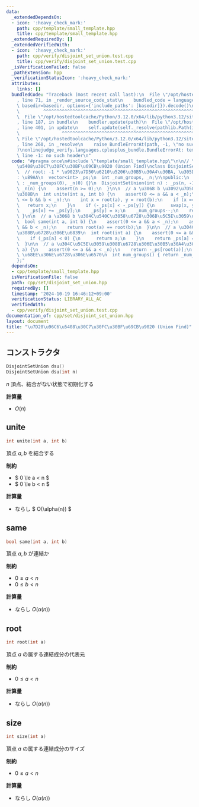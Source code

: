 ```yaml
---
data:
  _extendedDependsOn:
  - icon: ':heavy_check_mark:'
    path: cpp/template/small_template.hpp
    title: cpp/template/small_template.hpp
  _extendedRequiredBy: []
  _extendedVerifiedWith:
  - icon: ':heavy_check_mark:'
    path: cpp/verify/disjoint_set_union.test.cpp
    title: cpp/verify/disjoint_set_union.test.cpp
  _isVerificationFailed: false
  _pathExtension: hpp
  _verificationStatusIcon: ':heavy_check_mark:'
  attributes:
    links: []
  bundledCode: "Traceback (most recent call last):\n  File \"/opt/hostedtoolcache/Python/3.12.0/x64/lib/python3.12/site-packages/onlinejudge_verify/documentation/build.py\"\
    , line 71, in _render_source_code_stat\n    bundled_code = language.bundle(stat.path,\
    \ basedir=basedir, options={'include_paths': [basedir]}).decode()\n          \
    \         ^^^^^^^^^^^^^^^^^^^^^^^^^^^^^^^^^^^^^^^^^^^^^^^^^^^^^^^^^^^^^^^^^^^^^^^^^^^^^^^^^\n\
    \  File \"/opt/hostedtoolcache/Python/3.12.0/x64/lib/python3.12/site-packages/onlinejudge_verify/languages/cplusplus.py\"\
    , line 187, in bundle\n    bundler.update(path)\n  File \"/opt/hostedtoolcache/Python/3.12.0/x64/lib/python3.12/site-packages/onlinejudge_verify/languages/cplusplus_bundle.py\"\
    , line 401, in update\n    self.update(self._resolve(pathlib.Path(included), included_from=path))\n\
    \                ^^^^^^^^^^^^^^^^^^^^^^^^^^^^^^^^^^^^^^^^^^^^^^^^^^^^^^^^^\n \
    \ File \"/opt/hostedtoolcache/Python/3.12.0/x64/lib/python3.12/site-packages/onlinejudge_verify/languages/cplusplus_bundle.py\"\
    , line 260, in _resolve\n    raise BundleErrorAt(path, -1, \"no such header\"\
    )\nonlinejudge_verify.languages.cplusplus_bundle.BundleErrorAt: template/small_template.hpp:\
    \ line -1: no such header\n"
  code: "#pragma once\n#include \"template/small_template.hpp\"\n\n// \u7D20\u96C6\
    \u5408\u30C7\u30FC\u30BF\u69CB\u9020 (Union Find)\nclass DisjointSetUnion {\n\
    \  // root: -1 * \u9023\u7D50\u6210\u5206\u30B5\u30A4\u30BA, \u305D\u306E\u4ED6\
    : \u89AA\n  vector<int> _ps;\n  int _num_groups, _n;\n\npublic:\n  DisjointSetUnion()\
    \ : _num_groups(0), _n(0) {}\n  DisjointSetUnion(int n) : _ps(n, -1), _num_groups(n),\
    \ _n(n) {\n    assert(n >= 0);\n  }\n\n  // a \u3068 b \u3092\u7D50\u5408\u3059\
    \u308B\n  int unite(int a, int b) {\n    assert(0 <= a && a < _n);\n    assert(0\
    \ <= b && b < _n);\n    int x = root(a), y = root(b);\n    if (x == y) {\n   \
    \   return x;\n    }\n    if (-_ps[x] < -_ps[y]) {\n      swap(x, y);\n    }\n\
    \    _ps[x] += _ps[y];\n    _ps[y] = x;\n    _num_groups--;\n    return x;\n \
    \ }\n\n  // a \u3068 b \u304C\u540C\u3058\u6728\u306B\u5C5E\u3059\u308B\u304B\n\
    \  bool same(int a, int b) {\n    assert(0 <= a && a < _n);\n    assert(0 <= b\
    \ && b < _n);\n    return root(a) == root(b);\n  }\n\n  // a \u304C\u5C5E\u3059\
    \u308B\u6728\u306E\u6839\n  int root(int a) {\n    assert(0 <= a && a < _n);\n\
    \    if (_ps[a] < 0) {\n      return a;\n    }\n    return _ps[a] = root(_ps[a]);\n\
    \  }\n\n  // a \u304C\u5C5E\u3059\u308B\u6728\u306E\u30B5\u30A4\u30BA\n  int size(int\
    \ a) {\n    assert(0 <= a && a < _n);\n    return -_ps[root(a)];\n  }\n\n  //\
    \ \u68EE\u306E\u6728\u306E\u6570\n  int num_groups() { return _num_groups; }\n\
    };"
  dependsOn:
  - cpp/template/small_template.hpp
  isVerificationFile: false
  path: cpp/set/disjoint_set_union.hpp
  requiredBy: []
  timestamp: '2024-10-19 16:46:12+09:00'
  verificationStatus: LIBRARY_ALL_AC
  verifiedWith:
  - cpp/verify/disjoint_set_union.test.cpp
documentation_of: cpp/set/disjoint_set_union.hpp
layout: document
title: "\u7D20\u96C6\u5408\u30C7\u30FC\u30BF\u69CB\u9020 (Union Find)"
---
```

<link rel="stylesheet" type="text/css" href="../../css/common.css">

## コンストラクタ

```cpp
DisjointSetUnion dsu()
DisjointSetUnion dsu(int n)
```

$n$ 頂点、結合がない状態で初期化する

**計算量**

- $O(n)$


## unite

```cpp
int unite(int a, int b)
```

頂点 $a, b$ を結合する

**制約**

- $ 0 \le a < n $
- $ 0 \le b < n $

**計算量**

- ならし $ O(\alpha(n)) $


## same

```cpp
bool same(int a, int b)
```

頂点 $a, b$ が連結か

**制約**

- $0 \leq a < n$
- $0 \leq b < n$

**計算量**

- ならし $O(\alpha(n))$

## root

```cpp
int root(int a)
```

頂点 $a$ の属する連結成分の代表元

**制約**

- $0 \leq a < n$

**計算量**

- ならし $O(\alpha(n))$

## size

```cpp
int size(int a)
```

頂点 $a$ の属する連結成分のサイズ

**制約**

- $0 \leq a < n$

**計算量**

- ならし $O(\alpha(n))$
